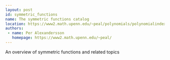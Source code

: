 ```yaml
---
layout: post
id: symmetric_functions
name: The symmetric functions catalog
location: https://www2.math.upenn.edu/~peal/polynomials/polynomialindex.htm
authors:
 - name: Per Alexandersson
   homepage: https://www2.math.upenn.edu/~peal/
---
```


An overview of symmetric functions and related topics
